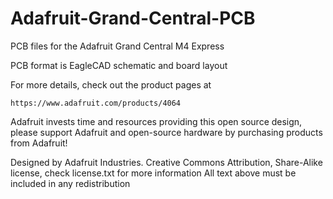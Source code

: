 # Adafruit-Grand-Central-PCB
PCB files for the Adafruit Grand Central M4 Express

PCB format is EagleCAD schematic and board layout

For more details, check out the product pages at

    https://www.adafruit.com/products/4064

Adafruit invests time and resources providing this open source design, please support Adafruit and open-source hardware by purchasing products from Adafruit!

Designed by Adafruit Industries.
Creative Commons Attribution, Share-Alike license, check license.txt for more information All text above must be included in any redistribution
